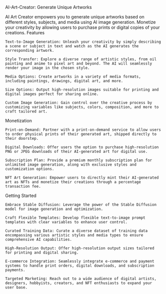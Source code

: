 AI-Art-Creator: Generate Unique Artworks

AI Art Creator empowers you to generate unique artworks based on different styles, subjects, and media using AI image generation. Monetize your creativity by allowing users to purchase prints or digital copies of your creations.
Features

    Text-to-Image Generation: Unleash your creativity by simply describing a scene or subject in text and watch as the AI generates the corresponding artwork.

    Style Transfer: Explore a diverse range of artistic styles, from oil painting and anime to pixel art and beyond. The AI will seamlessly render your image in the chosen style.

    Media Options: Create artworks in a variety of media formats, including paintings, drawings, digital art, and more.

    Size Options: Output high-resolution images suitable for printing and digital images perfect for sharing online.

    Custom Image Generation: Gain control over the creative process by customizing variables like subjects, colors, composition, and more to craft tailored art.

Monetization

    Print-on-Demand: Partner with a print-on-demand service to allow users to order physical prints of their generated art, shipped directly to their doorstep.

    Digital Downloads: Offer users the option to purchase high-resolution PNG or JPEG downloads of their AI-generated art for digital use.

    Subscription Plan: Provide a premium monthly subscription plan for unlimited image generation, along with exclusive styles and customization options.

    NFT Art Generation: Empower users to directly mint their AI-generated art as NFTs and monetize their creations through a percentage transaction fee.

Getting Started

    Embrace Stable Diffusion: Leverage the power of the Stable Diffusion model for image generation and optimization.

    Craft Flexible Templates: Develop flexible text-to-image prompt templates with clear variables to enhance user control.

    Curated Training Data: Curate a diverse dataset of training data encompassing various artistic styles and media types to ensure comprehensive AI capabilities.

    High-Resolution Output: Offer high-resolution output sizes tailored for printing and digital sharing.

    E-commerce Integration: Seamlessly integrate e-commerce and payment systems to handle print orders, digital downloads, and subscription payments.

    Targeted Marketing: Reach out to a wide audience of digital artists, designers, hobbyists, creators, and NFT enthusiasts to expand your user base.

    
